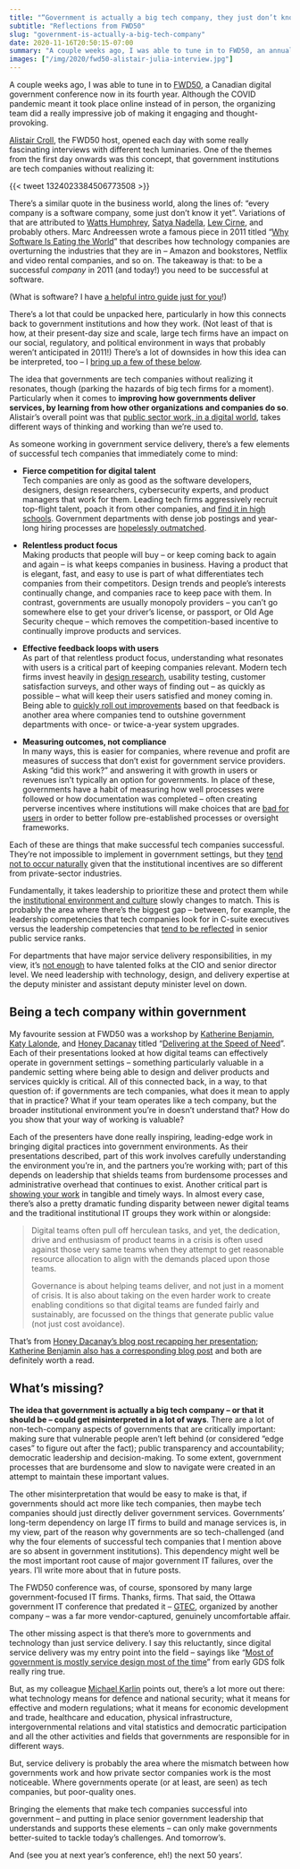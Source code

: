 ```yaml
---
title: "“Government is actually a big tech company, they just don’t know it yet.”"
subtitle: "Reflections from FWD50"
slug: "government-is-actually-a-big-tech-company"
date: 2020-11-16T20:50:15-07:00
summary: "A couple weeks ago, I was able to tune in to FWD50, an annual Canadian digital government conference.  One of the themes from the first day onwards was this concept, that government institutions are tech companies without realizing it. Just like “every company is a software company”, public sector institutions need to think differently about how they work, and what leadership they have, in order to be successful today."
images: ["/img/2020/fwd50-alistair-julia-interview.jpg"]
---
```


A couple weeks ago, I was able to tune in to [FWD50](https://fwd50.com/), a Canadian digital government conference now in its fourth year. Although the COVID pandemic meant it took place online instead of in person, the organizing team did a really impressive job of making it engaging and thought-provoking. 

[Alistair Croll](https://twitter.com/acroll), the FWD50 host, opened each day with some really fascinating interviews with different tech luminaries. One of the themes from the first day onwards was this concept, that government institutions are tech companies without realizing it:

{{< tweet 1324023384506773508 >}}

There’s a similar quote in the business world, along the lines of: “every company is a software company, some just don’t know it yet”. Variations of that are attributed to [Watts Humphrey](https://www.informit.com/articles/article.aspx?p=25491), [Satya Nadella](https://www.satellitetoday.com/innovation/2019/02/26/microsoft-ceo-every-company-is-now-a-software-company/), [Lew Cirne](https://blog.newrelic.com/technology/twims-prince-magic-leap-hbr-software-intel-minecraft/), and probably others. Marc Andreessen wrote a famous piece in 2011 titled “[Why Software Is Eating the World](https://a16z.com/2011/08/20/why-software-is-eating-the-world/)” that describes how technology companies are overturning the industries that they are in – Amazon and bookstores, Netflix and video rental companies, and so on. The takeaway is that: to be a successful _company_ in 2011 (and today!) you need to be successful at software. 

(What is software? I have [a helpful intro guide just for you](/2020/10/19/interfaces-data-and-math/)!)

There’s a lot that could be unpacked here, particularly in how this connects back to government institutions and how they work. (Not least of that is how, at their present-day size and scale, large tech firms have an impact on our social, regulatory, and political environment in ways that probably weren’t anticipated in 2011!) There’s a lot of downsides in how this idea can be interpreted, too – I [bring up a few of these below](#what-s-missing).

The idea that governments are tech companies without realizing it resonates, though (parking the hazards of big tech firms for a moment). Particularly when it comes to **improving how governments deliver services, by learning from how other organizations and companies do so**. Alistair’s overall point was that [public sector work, in a digital world](https://twitter.com/sboots/status/1324010000298266629), takes different ways of thinking and working than we’re used to. 

As someone working in government service delivery, there’s a few elements of successful tech companies that immediately come to mind:

*   **Fierce competition for digital talent** \
Tech companies are only as good as the software developers, designers, design researchers, cybersecurity experts, and product managers that work for them. Leading tech firms aggressively recruit top-flight talent, poach it from other companies, and [find it in high schools](https://newsroom.carleton.ca/story/carleton-shopify-internships/). Government departments with dense job postings and year-long hiring processes are [hopelessly outmatched](/2020/05/26/why-are-there-so-few-senior-developers-in-government/).

*   **Relentless product focus** \
Making products that people will buy – or keep coming back to again and again – is what keeps companies in business. Having a product that is elegant, fast, and easy to use is part of what differentiates tech companies from their competitors. Design trends and people’s interests continually change, and companies race to keep pace with them. In contrast, governments are usually monopoly providers – you can’t go somewhere else to get your driver’s license, or passport, or Old Age Security cheque – which removes the competition-based incentive to continually improve products and services. 

*   **Effective feedback loops with users** \
As part of that relentless product focus, understanding what resonates with users is a critical part of keeping companies relevant. Modern tech firms invest heavily in [design research](https://twitter.com/sboots/status/1324085564241575936), usability testing, customer satisfaction surveys, and other ways of finding out – as quickly as possible – what will keep their users satisfied and money coming in. Being able to [quickly roll out improvements](/2020/01/10/shipping/) based on that feedback is another area where companies tend to outshine government departments with once- or twice-a-year system upgrades.

*   **Measuring outcomes, not compliance** \
In many ways, this is easier for companies, where revenue and profit are measures of success that don’t exist for government service providers. Asking “did this work?” and answering it with growth in users or revenues isn’t typically an option for governments. In place of these, governments have a habit of measuring how well processes were followed or how documentation was completed – often creating perverse incentives where institutions will make choices that are [bad for users](/2020/02/27/user-needs-not-government-needs/) in order to better follow pre-established processes or oversight frameworks. 

Each of these are things that make successful tech companies successful. They’re not impossible to implement in government settings, but they [tend not to occur naturally](https://twitter.com/sboots/status/1324086571927277569) given that the institutional incentives are so different from private-sector industries. 

Fundamentally, it takes leadership to prioritize these and protect them while the [institutional environment and culture](https://twitter.com/sboots/status/1324065904112652290) slowly changes to match. This is probably the area where there’s the biggest gap – between, for example, the leadership competencies that tech companies look for in C-suite executives versus the leadership competencies that [tend to be reflected](https://nationalpost.com/news/next-generation-of-canadas-assistant-deputy-ministers-too-insular-lacking-in-skills-study) in senior public service ranks. 

For departments that have major service delivery responsibilities, in my view, it’s [not enough](https://twitter.com/bellmar/status/1326322219354628098) to have talented folks at the CIO and senior director level. We need leadership with technology, design, and delivery expertise at the deputy minister and assistant deputy minister level on down. 

## Being a tech company within government

My favourite session at FWD50 was a workshop by [Katherine Benjamin](https://twitter.com/mskatiebenjamin), [Katy Lalonde](https://twitter.com/katylalonde), and [Honey Dacanay](https://twitter.com/honeygolightly) titled “[Delivering at the Speed of Need](https://fwd50.com/session/delivering-at-the-speed-of-need/)”. Each of their presentations looked at how digital teams can effectively operate in government settings – something particularly valuable in a pandemic setting where being able to design and deliver products and services quickly is critical. All of this connected back, in a way, to that question of: if governments are tech companies, what does it mean to apply that in practice? What if your team operates like a tech company, but the broader institutional environment you’re in doesn’t understand that? How do you show that your way of working is valuable?

Each of the presenters have done really inspiring, leading-edge work in bringing digital practices into government environments. As their presentations described, part of this work involves carefully understanding the environment you’re in, and the partners you’re working with; part of this depends on leadership that shields teams from burdensome processes and administrative overhead that continues to exist. Another critical part is [showing your work](https://twitter.com/sboots/status/1324088620421156869) in tangible and timely ways. In almost every case, there’s also a pretty dramatic funding disparity between newer digital teams and the traditional institutional IT groups they work within or alongside:

> Digital teams often pull off herculean tasks, and yet, the dedication, drive and enthusiasm of product teams in a crisis is often used against those very same teams when they attempt to get reasonable resource allocation to align with the demands placed upon those teams.
> 
> Governance is about helping teams deliver, and not just in a moment of crisis. It is also about taking on the even harder work to create enabling conditions so that digital teams are funded fairly and sustainably, are focussed on the things that generate public value (not just cost avoidance).

That’s from [Honey Dacanay’s blog post recapping her presentation](https://honeygolightly.medium.com/enabling-conditions-not-just-heroics-110a2faba643); [Katherine Benjamin also has a corresponding blog post](https://nyc-cto.medium.com/scoping-new-products-in-the-context-of-covid-19-3-tips-for-delivering-at-the-speed-of-need-cff715ed022e) and both are definitely worth a read.

## What’s missing?

**The idea that government is actually a big tech company – or that it should be – could get misinterpreted in a lot of ways**. There are a lot of non-tech-company aspects of governments that are critically important: making sure that vulnerable people aren’t left behind (or considered “edge cases” to figure out after the fact); public transparency and accountability; democratic leadership and decision-making. To some extent, government processes that are burdensome and slow to navigate were created in an attempt to maintain these important values. 

The other misinterpretation that would be easy to make is that, if governments should act more like tech companies, then maybe tech companies should just directly deliver government services. Governments’ long-term dependency on large IT firms to build and manage services is, in my view, part of the reason why governments are so tech-challenged (and why the four elements of successful tech companies that I mention above are so absent in government institutions). This dependency might well be the most important root cause of major government IT failures, over the years. I’ll write more about that in future posts. 

The FWD50 conference was, of course, sponsored by many large government-focused IT firms. Thanks, firms. That said, the Ottawa government IT conference that predated it – [GTEC](https://ottawacitizen.com/business/local-business/gtec-ends-with-a-whimper-conference-postponed-indefinitely), organized by another company – was a far more vendor-captured, genuinely uncomfortable affair. 

The other missing aspect is that there’s more to governments and technology than just service delivery. I say this reluctantly, since digital service delivery was my entry point into the field – sayings like “[Most of government is mostly service design most of the time](https://blog.mattedgar.com/2015/05/12/most-of-government-is-mostly-service-design-most-of-the-time-discuss/)” from early GDS folk really ring true. 

But, as my colleague [Michael Karlin](https://twitter.com/supergovernance) points out, there’s a lot more out there: what technology means for defence and national security; what it means for effective and modern regulations; what it means for economic development and trade, healthcare and education, physical infrastructure, intergovernmental relations and vital statistics and democratic participation and all the other activities and fields that governments are responsible for in different ways.

But, service delivery is probably the area where the mismatch between how governments work and how private sector companies work is the most noticeable. Where governments operate (or at least, are seen) as tech companies, but poor-quality ones. 

Bringing the elements that make tech companies successful into government – and putting in place senior government leadership that understands and supports these elements – can only make governments better-suited to tackle today’s challenges. And tomorrow’s. 

And (see you at next year’s conference, eh!) the next 50 years’.
